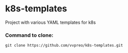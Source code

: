 # k8s-templates
Project with various YAML templates for k8s
### Command to clone:
`git clone https://github.com/vvpreo/k8s-templates.git`
